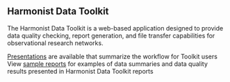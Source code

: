 ## Harmonist Data Toolkit

The Harmonist Data Toolkit is a web-based application designed to provide data quality checking, report generation, and file transfer capabilities for observational research networks.

[Presentations](https://dataharmonist.github.io/presentations/overview.md) are available that summarize the workflow for Toolkit users  
View [sample reports](http://dataharmonist.org/pages/reports) for examples of data summaries and data quality results presented in Harmonist Data Toolkit reports
